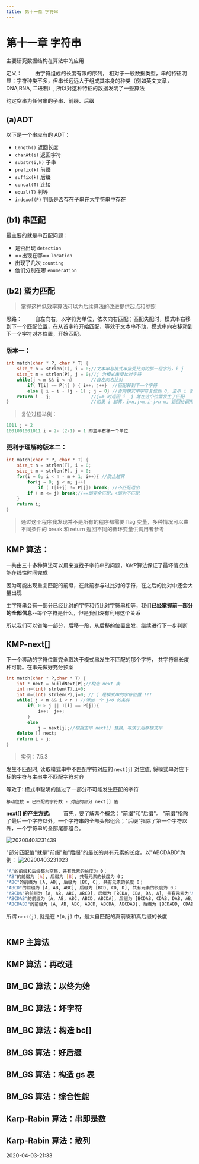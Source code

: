 ```yaml
---
title: 第十一章 字符串
---
```


# 第十一章 字符串

主要研究数据结构在算法中的应用

定义：
$\qquad$由字符组成的长度有限的序列，
相对于一般数据类型，串的特征明显：字符种类不多，但串长远远大于组成其本身的种类（例如英文文章，DNA,RNA, 二进制）, 所以对这种特征的数据发明了一些算法

约定空串为任何串的子串、前缀、后缀

## (a)ADT

以下是一个串应有的 ADT：

- `Length()` 返回长度
- `charAt(i)` 返回字符
- `substr(i,k)` 子串
- `prefix(k)` 前缀
- `suffix(k)` 后缀
- `concat(T)` 连接
- `equal(T)` 判等
- `indexof(P)` 判断是否存在子串在大字符串中存在

## (b1) 串匹配

最主要的就是串匹配问题：

- 是否出现 `detection`
- ==出现在哪== `location`  
- 出现了几次 `counting`
- 他们分别在哪 `enumeration`

## (b2) 蛮力匹配

> 掌握这种低效率算法可以为后续算法的改进提供起点和参照

思路：
$\qquad$自左向右，以字符为单位，依次向右匹配；匹配失配时，模式串右移到下一个匹配位置，在从首字符开始匹配，等效于文本串不动，模式串向右移动到下一个字符对齐位置，开始匹配。

### 版本一：

```cpp {6}
int match(char * P, char * T) { 
    size_t n = strlen(T), i = 0;//文本串与模式串接受比对的那一组字符，i j
    size_t m = strlen(P), j = 0;//j 为模式串受比对字符
    while(j < m && i < n)       //自左向右比对
        if( T[i] == P[j] ) { i++; j++}  //匹配转到下一个字符
        else { i = i - (j - 1) ; j = 0} //否则模式串字符复位到 0, 主串 i 复位
    return i - j;               //j=m 时返回 i -j 就在这个位置发生了匹配 
}                               //如果 i 越界，i=n,j<m,i-j>n-m, 返回给调用者就可以判断是否匹配
```

>复位过程举例：
```cpp
1011 j = 2
1001001001011 i = 2- (2-1) = 1 即主串右移一个单位
```

### 更利于理解的版本二：

```cpp
int match(char * P, char * T) { 
    size_t n = strlen(T), i = 0; 
    size_t m = strlen(P), j = 0;
    for(i = 0; i < n - m + 1; i++){ //防止越界
        for(j = 0; j < m; j++)
            if ( T[i+j] != P[j]) break; //不匹配退出
        if ( m <= j) break;//==即完全匹配，<即为不匹配
    }
    return i;
}
```

> 通过这个程序我发现并不是所有的程序都需要 flag 变量，多种情况可以由不同条件的 break 和 return 返回不同的循环变量供调用者参考

## KMP 算法：

一共由三十多种算法可以用来查找子字符串的问题，$KMP$算法保证了最坏情况也能在线性时间完成

因为可能出现重复匹配的前缀，在此前参与过比对的字符，在之后的比对中还会大量出现

主字符串会有一部分已经比对的字符和待比对字符串相等，我们**已经掌握前一部分的全部信息**--每个字符是什么，但是我们没有利用这个关系

所以我们可以省略一部分，后移一段，从后移的位置出发，继续进行下一步判断

## KMP-next[]

下一个移动的字符位置完全取决于模式串发生不匹配的那个字符，
共字符串长度种可能。在事先做好充分预案

```cpp
int match(char * P,char * T) {
    int * next = buildNext(P);//构造 next 表
    int n=(int) strlen(T),i=0;
    int m=(int) strlen(P),j=0; // j 是模式串的字符位置 !!!
    while( j < m && i < n ) //添加一个 j<0 的条件
        if( 0 > j || T[i] == P[j]){
            i++;  j++;
        }
        else 
            j = next[j];//根据主串 next[] 替换，等效于后移模式串
    delete [] next;
    return i - j;
}
```
> 实例：7.5.3

发生不匹配时, 读取模式串中不匹配字符对应的 `next[j]` 对应值, 将模式串对应下标的字符与主串中不匹配字符对齐

等效于: 模式串聪明的跳过了一部分不可能发生匹配的字符

`移动位数 = 已匹配的字符数 - 对应的部分 next[] 值`
 
**next[] 的产生方式:**
$\qquad$首先，要了解两个概念："前缀"和"后缀"。 "前缀"指除了最后一个字符以外，一个字符串的全部头部组合；"后缀"指除了第一个字符以外，一个字符串的全部尾部组合。

![20200403231439](https://raw.githubusercontent.com/fengwei2002/Pictures_02/master/img/20200403231439.png)

"部分匹配值"就是"前缀"和"后缀"的最长的共有元素的长度。以"ABCDABD"为例：
![20200403231023](https://raw.githubusercontent.com/fengwei2002/Pictures_02/master/img/20200403231023.png)

```sh
"A"的前缀和后缀都为空集，共有元素的长度为 0；
"AB"的前缀为 [A], 后缀为 [B], 共有元素的长度为 0；
"ABC"的前缀为 [A, AB], 后缀为 [BC, C], 共有元素的长度 0；
"ABCD"的前缀为 [A, AB, ABC], 后缀为 [BCD, CD, D], 共有元素的长度为 0；
"ABCDA"的前缀为 [A, AB, ABC, ABCD], 后缀为 [BCDA, CDA, DA, A], 共有元素为"A", 长度为 1；
"ABCDAB"的前缀为 [A, AB, ABC, ABCD, ABCDA], 后缀为 [BCDAB, CDAB, DAB, AB, B], 共有元素为"AB", 长度为 2
"ABCDABD"的前缀为 [A, AB, ABC, ABCD, ABCDA, ABCDAB], 后缀为 [BCDABD, CDABD, DABD, ABD, BD, D], 共有元素的长度为 0。
``` 

所谓 `next(j)`, 就是在 `P[0,j]` 中，最大自匹配的真前缀和真后缀的长度

```cpp

```

## KMP 主算法

## KMP 算法：再改进
## BM_BC 算法：以终为始
## BM_BC 算法：坏字符
## BM_BC 算法：构造 bc[]
## BM_GS 算法：好后缀
## BM_GS 算法：构造 gs 表
## BM_GS 算法：综合性能
## Karp-Rabin 算法：串即是数
## Karp-Rabin 算法：散列

2020-04-03-21:33
